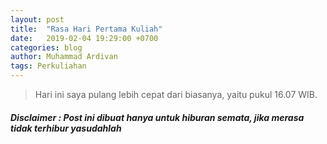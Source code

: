 ```yaml
---
layout: post
title:  "Rasa Hari Pertama Kuliah"
date:   2019-02-04 19:29:00 +0700
categories: blog
author: Muhammad Ardivan
tags: Perkuliahan
---
```

> Hari ini saya pulang lebih cepat dari biasanya, yaitu pukul 16.07 WIB.
#### *Disclaimer : Post ini dibuat hanya untuk hiburan semata, jika merasa tidak terhibur yasudahlah*